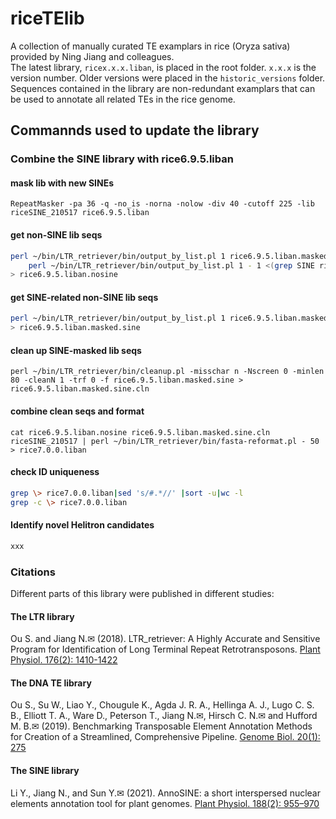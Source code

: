 # riceTElib
A collection of manually curated TE examplars in rice (Oryza sativa) provided by Ning Jiang and colleagues.  
The latest library, `ricex.x.x.liban`, is placed in the root folder. `x.x.x` is the version number. Older versions were placed in the `historic_versions` folder. Sequences contained in the library are non-redundant examplars that can be used to annotate all related TEs in the rice genome.  


## Commannds used to update the library

### Combine the SINE library with rice6.9.5.liban
#### mask lib with new SINEs
`RepeatMasker -pa 36 -q -no_is -norna -nolow -div 40 -cutoff 225 -lib riceSINE_210517 rice6.9.5.liban`

#### get non-SINE lib seqs
```bash
perl ~/bin/LTR_retriever/bin/output_by_list.pl 1 rice6.9.5.liban.masked 1 <(awk '{print $5}' rice6.9.5.liban.out) -FA -ex | \
	perl ~/bin/LTR_retriever/bin/output_by_list.pl 1 - 1 <(grep SINE rice6.9.5.liban) -FA -ex \
> rice6.9.5.liban.nosine
```

#### get SINE-related non-SINE lib seqs
```bash
perl ~/bin/LTR_retriever/bin/output_by_list.pl 1 rice6.9.5.liban.masked 1 <(awk '{print $5}' rice6.9.5.liban.out|grep -v SINE) -FA \
> rice6.9.5.liban.masked.sine
```

#### clean up SINE-masked lib seqs
`perl ~/bin/LTR_retriever/bin/cleanup.pl -misschar n -Nscreen 0 -minlen 80 -cleanN 1 -trf 0 -f rice6.9.5.liban.masked.sine > rice6.9.5.liban.masked.sine.cln`

#### combine clean seqs and format
`cat rice6.9.5.liban.nosine rice6.9.5.liban.masked.sine.cln riceSINE_210517 | perl ~/bin/LTR_retriever/bin/fasta-reformat.pl - 50 > rice7.0.0.liban`

#### check ID uniqueness
```bash
grep \> rice7.0.0.liban|sed 's/#.*//' |sort -u|wc -l
grep -c \> rice7.0.0.liban
```

#### Identify novel Helitron candidates
```bash
xxx
```

### Citations
Different parts of this library were published in different studies:

#### The LTR library
Ou S. and Jiang N.✉ (2018). LTR_retriever: A Highly Accurate and Sensitive Program for Identification of Long Terminal Repeat Retrotransposons. [Plant Physiol. 176(2): 1410-1422](http://www.plantphysiol.org/content/176/2/1410)

#### The DNA TE library
Ou S., Su W., Liao Y., Chougule K., Agda J. R. A., Hellinga A. J., Lugo C. S. B., Elliott T. A., Ware D., Peterson T., Jiang N.✉, Hirsch C. N.✉ and Hufford M. B.✉ (2019). Benchmarking Transposable Element Annotation Methods for Creation of a Streamlined, Comprehensive Pipeline. [Genome Biol. 20(1): 275](https://genomebiology.biomedcentral.com/articles/10.1186/s13059-019-1905-y)

#### The SINE library
Li Y., Jiang N., and Sun Y.✉ (2021). AnnoSINE: a short interspersed nuclear elements annotation tool for plant genomes. [Plant Physiol. 188(2): 955–970](https://academic.oup.com/plphys/article/188/2/955/6430992)

